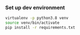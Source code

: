 ### Set up dev environment

```bash
virtualenv -p python3.8 venv
source venv/bin/activate
pip install -r requirements.txt
```